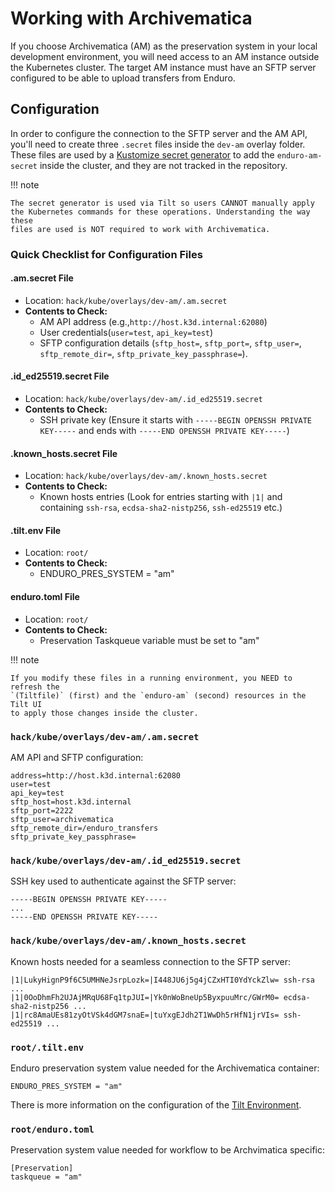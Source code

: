 # Working with Archivematica

If you choose Archivematica (AM) as the preservation system in your local
development environment, you will need access to an AM instance outside the
Kubernetes cluster. The target AM instance must have an SFTP server configured
to be able to upload transfers from Enduro.

## Configuration

In order to configure the connection to the SFTP server and the AM API, you'll
need to create three `.secret` files inside the `dev-am` overlay folder. These
files are used by a [Kustomize secret generator] to add the `enduro-am-secret`
inside the cluster, and they are not tracked in the repository.

!!! note

    The secret generator is used via Tilt so users CANNOT manually apply
    the Kubernetes commands for these operations. Understanding the way these
    files are used is NOT required to work with Archivematica.

### Quick Checklist for Configuration Files

#### .am.secret File

- Location: `hack/kube/overlays/dev-am/.am.secret`
- **Contents to Check:**
  - AM API address (e.g.,`http://host.k3d.internal:62080`)
  - User credentials(`user=test`, `api_key=test`)
  - SFTP configuration
  details (`sftp_host=`, `sftp_port=`, `sftp_user=`,
  `sftp_remote_dir=`, `sftp_private_key_passphrase=`).

#### .id_ed25519.secret File

- Location: `hack/kube/overlays/dev-am/.id_ed25519.secret`
- **Contents to Check:**
  - SSH private key (Ensure it starts with `-----BEGIN
  OPENSSH PRIVATE KEY-----` and ends with `-----END
  OPENSSH PRIVATE KEY-----`)

#### .known_hosts.secret File

- Location: `hack/kube/overlays/dev-am/.known_hosts.secret`
- **Contents to Check:**
  - Known hosts entries (Look for entries starting with
  `|1|` and containing `ssh-rsa`, `ecdsa-sha2-nistp256`,
  `ssh-ed25519` etc.)

#### .tilt.env File

- Location: `root/`
- **Contents to Check:**
  - ENDURO_PRES_SYSTEM = "am"

#### enduro.toml File

- Location: `root/`
- **Contents to Check:**
  - Preservation Taskqueue variable must be set to "am"

!!! note

    If you modify these files in a running environment, you NEED to refresh the
    `(Tiltfile)` (first) and the `enduro-am` (second) resources in the Tilt UI
    to apply those changes inside the cluster.

### `hack/kube/overlays/dev-am/.am.secret`

AM API and SFTP configuration:

    address=http://host.k3d.internal:62080
    user=test
    api_key=test
    sftp_host=host.k3d.internal
    sftp_port=2222
    sftp_user=archivematica
    sftp_remote_dir=/enduro_transfers
    sftp_private_key_passphrase=

### `hack/kube/overlays/dev-am/.id_ed25519.secret`

SSH key used to authenticate against the SFTP server:

    -----BEGIN OPENSSH PRIVATE KEY-----
    ...
    -----END OPENSSH PRIVATE KEY-----

### `hack/kube/overlays/dev-am/.known_hosts.secret`

Known hosts needed for a seamless connection to the SFTP server:

    |1|LukyHignP9f6C5UMHNeJsrpLozk=|I448JU6j5g4jCZxHTI0YdYckZlw= ssh-rsa ...
    |1|0OoDhmFh2UJAjMRqU68Fq1tpJUI=|Yk0nWoBneUp5ByxpuuMrc/GWrM0= ecdsa-sha2-nistp256 ...
    |1|rc8AmaUEs81zyOtVSk4dGM7snaE=|tuYxgEJdh2T1WwDh5rHfN1jrVIs= ssh-ed25519 ...

### `root/.tilt.env`

Enduro preservation system value needed for the Archivematica container:

    ENDURO_PRES_SYSTEM = "am"

There is more information on the configuration of the [Tilt Environment].

### `root/enduro.toml`

Preservation system value needed for workflow to be Archvimatica specific:

	[Preservation]
	taskqueue = "am"

[kustomize secret generator]: https://kubernetes.io/docs/tasks/configmap-secret/managing-secret-using-kustomize/#create-a-secret
[tilt environment]: (devel.md#-tilt-enviroment-configuration)
